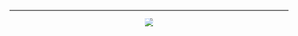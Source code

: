 ***
<div align="center">
<a href="https://github.com/TimashaBuddila"><img src="https://capsule-render.vercel.app/api?type=transparent&fontColor=703ee5&text=WELCOME+TO+MY+PROFILE&height=150&fontSize=65&desc=DONT+SEE&descAlignY=75&descAlign=70"></a></div>

<!---
TimashaBuddila/TimashaBuddila is a ✨ special ✨ repository because its `README.md` (this file) appears on your GitHub profile.
You can click the Preview link to take a look at your changes.
--->
